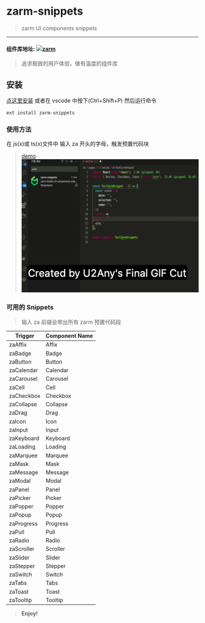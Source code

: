 # zarm-snippets

> zarm UI components snippets

---

#### 组件库地址: [![](images/zarm.png)zarm](https://zarm.design/#/)

> 追求极致的用户体验，做有温度的组件库

## 安装

[点这里安装](https://marketplace.visualstudio.com/items?itemName=bang.antd-snippets)
或者在 vscode 中按下(Ctrl+Shift+P) 然后运行命令

```
ext install zarm-snippets
```

### 使用方法

在 js(x)或 ts(x)文件中 输入 za 开头的字母，触发预置代码块

> [demo ![](/images/demo.gif)](###)

### 可用的 Snippets

> 输入 za 前缀会带出所有 zarm 预置代码段

| Trigger    | Component Name |
| ---------- | -------------- |
| zaAffix    | Affix          |
| zaBadge    | Badge          |
| zaButton   | Button         |
| zaCalendar | Calendar       |
| zaCarousel | Carousel       |
| zaCell     | Cell           |
| zaCheckbox | Checkbox       |
| zaCollapse | Collapse       |
| zaDrag     | Drag           |
| zaIcon     | Icon           |
| zaInput    | Input          |
| zaKeyboard | Keyboard       |
| zaLoading  | Loading        |
| zaMarquee  | Marquee        |
| zaMask     | Mask           |
| zaMessage  | Message        |
| zaModal    | Modal          |
| zaPanel    | Panel          |
| zaPicker   | Picker         |
| zaPopper   | Popper         |
| zaPopup    | Popup          |
| zaProgress | Progress       |
| zaPull     | Pull           |
| zaRadio    | Radio          |
| zaScroller | Scroller       |
| zaSlider   | Slider         |
| zaStepper  | Stepper        |
| zaSwitch   | Switch         |
| zaTabs     | Tabs           |
| zaToast    | Toast          |
| zaTooltip  | Tooltip        |

> **Enjoy!**
